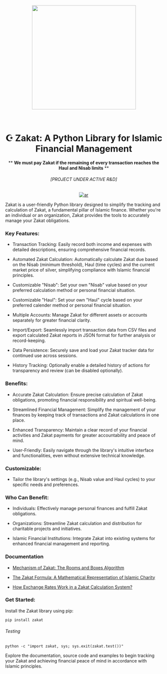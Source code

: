 <h1 align="center">
<img src="https://raw.githubusercontent.com/vzool/zakat/main/images/logo.jpg" width="333">
</h1><br>

<div align="center" style="text-align: center;">

# ☪️ Zakat: A Python Library for Islamic Financial Management
** **We must pay Zakat if the remaining of every transaction reaches the Haul and Nisab limits** **
###### [PROJECT UNDER ACTIVE R&D]
<p>
<a href="https://github.com/vzool/zakat/blob/main/README.ar.md"><img src="https://img.shields.io/badge/lang-ar-green.svg" alt="ar" data-canonical-src="https://img.shields.io/badge/lang-en-green.svg" style="max-width: 100%;"></a>
</p>

</div>

Zakat is a user-friendly Python library designed to simplify the tracking and calculation of Zakat, a fundamental pillar of Islamic finance. Whether you're an individual or an organization, Zakat provides the tools to accurately manage your Zakat obligations.

### Key Features:

- Transaction Tracking: Easily record both income and expenses with detailed descriptions, ensuring comprehensive financial records.

- Automated Zakat Calculation: Automatically calculate Zakat due based on the Nisab (minimum threshold), Haul (time cycles) and the current market price of silver, simplifying compliance with Islamic financial principles.

- Customizable "Nisab": Set your own "Nisab" value based on your preferred calculation method or personal financial situation.

- Customizable "Haul": Set your own "Haul" cycle based on your preferred calender method or personal financial situation.

- Multiple Accounts: Manage Zakat for different assets or accounts separately for greater financial clarity.

- Import/Export: Seamlessly import transaction data from CSV files and export calculated Zakat reports in JSON format for further analysis or record-keeping.

- Data Persistence: Securely save and load your Zakat tracker data for continued use across sessions.

- History Tracking: Optionally enable a detailed history of actions for transparency and review (can be disabled optionally).

### Benefits:

- Accurate Zakat Calculation: Ensure precise calculation of Zakat obligations, promoting financial responsibility and spiritual well-being.

- Streamlined Financial Management: Simplify the management of your finances by keeping track of transactions and Zakat calculations in one place.

- Enhanced Transparency: Maintain a clear record of your financial activities and Zakat payments for greater accountability and peace of mind.

- User-Friendly: Easily navigate through the library's intuitive interface and functionalities, even without extensive technical knowledge.

### Customizable:

- Tailor the library's settings (e.g., Nisab value and Haul cycles) to your specific needs and preferences.

### Who Can Benefit:

- Individuals: Effectively manage personal finances and fulfill Zakat obligations.

- Organizations: Streamline Zakat calculation and distribution for charitable projects and initiatives.

- Islamic Financial Institutions: Integrate Zakat into existing systems for enhanced financial management and reporting.

### Documentation

- [Mechanism of Zakat: The Rooms and Boxes Algorithm](./docs/algorithm.md)

- [The Zakat Formula: A Mathematical Representation of Islamic Charity](./docs/mathematics.md)
- [How Exchange Rates Work in a Zakat Calculation System?](./docs/exchange_rates.md)

### Get Started:

Install the Zakat library using pip:

```bash
pip install zakat
```

###### Testing

```shell
python -c "import zakat, sys; sys.exit(zakat.test())"
```

Explore the documentation, source code and examples to begin tracking your Zakat and achieving financial peace of mind in accordance with Islamic principles.
